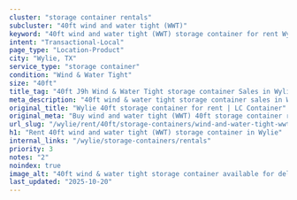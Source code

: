 ```yaml
---
cluster: "storage container rentals"
subcluster: "40ft wind and water tight (WWT)"
keyword: "40ft wind and water tight (WWT) storage container for rent Wylie, TX"
intent: "Transactional-Local"
page_type: "Location-Product"
city: "Wylie, TX"
service_type: "storage container"
condition: "Wind & Water Tight"
size: "40ft"
title_tag: "40ft J9h Wind & Water Tight storage container Sales in Wylie | LC Container"
meta_description: "40ft wind & water tight storage container sales in Wylie. Fast delivery, competitive pricing. Serving storage containers area. Quote ID: IT1. Call (214) 524-4168 for your free quote today."
original_title: "Wylie 40ft storage container for rent | LC Container"
original_meta: "Buy wind and water tight (WWT) 40ft storage container rent with local delivery in Wylie, TX. LC Container — local Since 2003. Request a fast quote today."
url_slug: "/wylie/rent/40ft/storage-containers/wind-and-water-tight-wwt"
h1: "Rent 40ft wind and water tight (WWT) storage container in Wylie"
internal_links: "/wylie/storage-containers/rentals"
priority: 3
notes: "2"
noindex: true
image_alt: "40ft wind & water tight storage container available for delivery in Wylie"
last_updated: "2025-10-20"
---
```


<!-- TODO: Add unique city/inventory copy, images, and internal links here. -->
